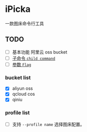 # iPicka

一款图床命令行工具


## TODO

- [ ] 基本功能 阿里云 oss bucket
- [ ] [子命令 `child command`](https://github.com/mkideal/cli#example-8-child-command)
- [ ] [参数 `Flag`](https://github.com/mkideal/cli#example-2-flag)

### bucket list

- [x] aliyun oss
- [x] qcloud cos
- [x] qiniu

### profile list

- [ ] 支持 `--profile name` 选择图床配置。
